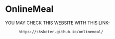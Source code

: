 # OnlineMeal

YOU MAY CHECK THIS WEBSITE WITH THIS LINK-

          https://sksketer.github.io/onlinemeal/
